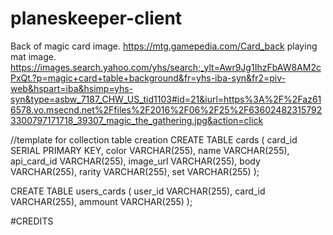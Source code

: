 # planeskeeper-client

Back of magic card image. https://mtg.gamepedia.com/Card_back
playing mat image. https://images.search.yahoo.com/yhs/search;_ylt=Awr9Jg1IhzFbAW8AM2cPxQt.?p=magic+card+table+background&fr=yhs-iba-syn&fr2=piv-web&hspart=iba&hsimp=yhs-syn&type=asbw_7187_CHW_US_tid1103#id=21&iurl=https%3A%2F%2Faz616578.vo.msecnd.net%2Ffiles%2F2016%2F06%2F25%2F636024823157923300797171718_39307_magic_the_gathering.jpg&action=click


//template for collection table creation
CREATE TABLE 
cards (
card_id SERIAL PRIMARY KEY,
color VARCHAR(255),
name VARCHAR(255),
api_card_id VARCHAR(255),
image_url VARCHAR(255),
body VARCHAR(255),
rarity VARCHAR(255),
set VARCHAR(255)
);

CREATE TABLE 
users_cards (
user_id VARCHAR(255),
card_id VARCHAR(255),
ammount VARCHAR(255)
);

#CREDITS
